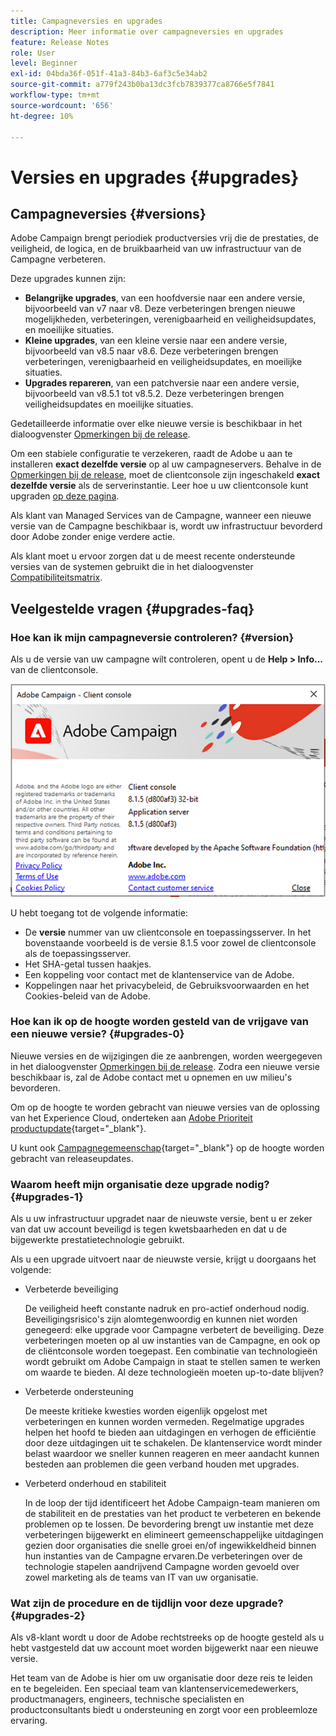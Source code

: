 ```yaml
---
title: Campagneversies en upgrades
description: Meer informatie over campagneversies en upgrades
feature: Release Notes
role: User
level: Beginner
exl-id: 04bda36f-051f-41a3-84b3-6af3c5e34ab2
source-git-commit: a779f243b0ba13dc3fcb7839377ca8766e5f7841
workflow-type: tm+mt
source-wordcount: '656'
ht-degree: 10%

---
```


# Versies en upgrades {#upgrades}

## Campagneversies {#versions}

Adobe Campaign brengt periodiek productversies vrij die de prestaties, de veiligheid, de logica, en de bruikbaarheid van uw infrastructuur van de Campagne verbeteren.

Deze upgrades kunnen zijn:

* **Belangrijke upgrades**, van een hoofdversie naar een andere versie, bijvoorbeeld van v7 naar v8. Deze verbeteringen brengen nieuwe mogelijkheden, verbeteringen, verenigbaarheid en veiligheidsupdates, en moeilijke situaties.
* **Kleine upgrades**, van een kleine versie naar een andere versie, bijvoorbeeld van v8.5 naar v8.6. Deze verbeteringen brengen verbeteringen, verenigbaarheid en veiligheidsupdates, en moeilijke situaties.
* **Upgrades repareren**, van een patchversie naar een andere versie, bijvoorbeeld van v8.5.1 tot v8.5.2. Deze verbeteringen brengen veiligheidsupdates en moeilijke situaties.

Gedetailleerde informatie over elke nieuwe versie is beschikbaar in het dialoogvenster [Opmerkingen bij de release](release-notes.md).

Om een stabiele configuratie te verzekeren, raadt de Adobe u aan te installeren **exact dezelfde versie** op al uw campagneservers. Behalve in de [Opmerkingen bij de release](release-notes.md), moet de clientconsole zijn ingeschakeld **exact dezelfde versie** als de serverinstantie. Leer hoe u uw clientconsole kunt upgraden [op deze pagina](../start/connect.md#upgrade-ac-console).

Als klant van Managed Services van de Campagne, wanneer een nieuwe versie van de Campagne beschikbaar is, wordt uw infrastructuur bevorderd door Adobe zonder enige verdere actie.

Als klant moet u ervoor zorgen dat u de meest recente ondersteunde versies van de systemen gebruikt die in het dialoogvenster [Compatibiliteitsmatrix](compatibility-matrix.md).


## Veelgestelde vragen {#upgrades-faq}

### Hoe kan ik mijn campagneversie controleren? {#version}

Als u de versie van uw campagne wilt controleren, opent u de **Help > Info...** van de clientconsole.

![](assets/ac-version.png)

U hebt toegang tot de volgende informatie:

* De **versie** nummer van uw clientconsole en toepassingsserver. In het bovenstaande voorbeeld is de versie 8.1.5 voor zowel de clientconsole als de toepassingsserver.
* Het SHA-getal tussen haakjes.
* Een koppeling voor contact met de klantenservice van de Adobe.
* Koppelingen naar het privacybeleid, de Gebruiksvoorwaarden en het Cookies-beleid van de Adobe.

### Hoe kan ik op de hoogte worden gesteld van de vrijgave van een nieuwe versie? {#upgrades-0}

Nieuwe versies en de wijzigingen die ze aanbrengen, worden weergegeven in het dialoogvenster [Opmerkingen bij de release](release-notes.md). Zodra een nieuwe versie beschikbaar is, zal de Adobe contact met u opnemen en uw milieu&#39;s bevorderen.

Om op de hoogte te worden gebracht van nieuwe versies van de oplossing van het Experience Cloud, onderteken aan [Adobe Prioriteit productupdate](https://www.adobe.com/nl/subscription/priority-product-update.html){target="_blank"}.

U kunt ook [Campagnegemeenschap](https://experienceleaguecommunities.adobe.com/t5/custom/page/page-id/Community-TopicsPage?style=all&amp;sort=date&amp;order=desc&amp;filters=adobe-campaign-classic-community&amp;topic=Campaign+v8){target="_blank"} op de hoogte worden gebracht van releaseupdates.


### Waarom heeft mijn organisatie deze upgrade nodig? {#upgrades-1}

Als u uw infrastructuur upgradet naar de nieuwste versie, bent u er zeker van dat uw account beveiligd is tegen kwetsbaarheden en dat u de bijgewerkte prestatietechnologie gebruikt.

Als u een upgrade uitvoert naar de nieuwste versie, krijgt u doorgaans het volgende:

* Verbeterde beveiliging

  De veiligheid heeft constante nadruk en pro-actief onderhoud nodig. Beveiligingsrisico&#39;s zijn alomtegenwoordig en kunnen niet worden genegeerd: elke upgrade voor Campagne verbetert de beveiliging. Deze verbeteringen moeten op al uw instanties van de Campagne, en ook op de cliëntconsole worden toegepast. Een combinatie van technologieën wordt gebruikt om Adobe Campaign in staat te stellen samen te werken om waarde te bieden. Al deze technologieën moeten up-to-date blijven?

* Verbeterde ondersteuning

  De meeste kritieke kwesties worden eigenlijk opgelost met verbeteringen en kunnen worden vermeden. Regelmatige upgrades helpen het hoofd te bieden aan uitdagingen en verhogen de efficiëntie door deze uitdagingen uit te schakelen. De klantenservice wordt minder belast waardoor we sneller kunnen reageren en meer aandacht kunnen besteden aan problemen die geen verband houden met upgrades.


* Verbeterd onderhoud en stabiliteit

  In de loop der tijd identificeert het Adobe Campaign-team manieren om de stabiliteit en de prestaties van het product te verbeteren en bekende problemen op te lossen. De bevordering brengt uw instantie met deze verbeteringen bijgewerkt en elimineert gemeenschappelijke uitdagingen gezien door organisaties die snelle groei en/of ingewikkeldheid binnen hun instanties van de Campagne ervaren.De verbeteringen over de technologie stapelen aandrijvend Campagne worden gevoeld over zowel marketing als de teams van IT van uw organisatie.


### Wat zijn de procedure en de tijdlijn voor deze upgrade? {#upgrades-2}

Als v8-klant wordt u door de Adobe rechtstreeks op de hoogte gesteld als u hebt vastgesteld dat uw account moet worden bijgewerkt naar een nieuwe versie.

Het team van de Adobe is hier om uw organisatie door deze reis te leiden en te begeleiden. Een speciaal team van klantenservicemedewerkers, productmanagers, engineers, technische specialisten en productconsultants biedt u ondersteuning en zorgt voor een probleemloze ervaring.
